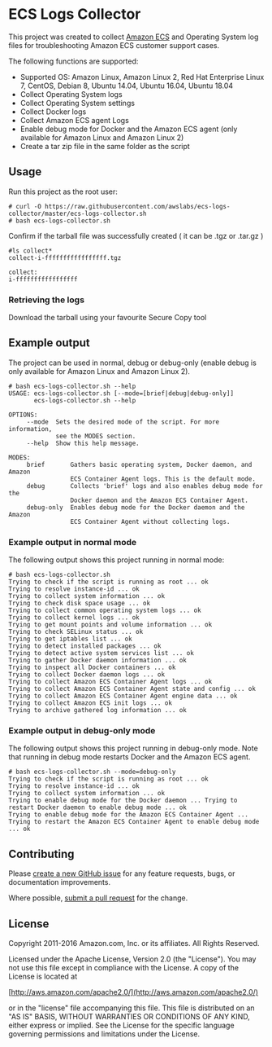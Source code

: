 # ECS Logs Collector

This project was created to collect [Amazon ECS](https://aws.amazon.com/ecs) and Operating System log files for troubleshooting Amazon ECS customer support cases.

The following functions are supported:

* Supported OS: Amazon Linux, Amazon Linux 2, Red Hat Enterprise Linux 7, CentOS, Debian 8, Ubuntu 14.04, Ubuntu 16.04, Ubuntu 18.04
* Collect Operating System logs
* Collect Operating System settings
* Collect Docker logs
* Collect Amazon ECS agent Logs
* Enable debug mode for Docker and the Amazon ECS agent (only available for Amazon Linux and Amazon Linux 2)
* Create a tar zip file in the same folder as the script

## Usage
Run this project as the root user:

```
# curl -O https://raw.githubusercontent.com/awslabs/ecs-logs-collector/master/ecs-logs-collector.sh
# bash ecs-logs-collector.sh
```

Confirm if the tarball file was successfully created ( it can be .tgz or .tar.gz )

```
#ls collect*
collect-i-fffffffffffffffff.tgz

collect:
i-fffffffffffffffff
```
### Retrieving the logs

Download the tarball using your favourite Secure Copy tool

## Example output
The project can be used in normal, debug or debug-only (enable debug is only available for Amazon Linux and Amazon Linux 2).

```
# bash ecs-logs-collector.sh --help
USAGE: ecs-logs-collector.sh [--mode=[brief|debug|debug-only]]
       ecs-logs-collector.sh --help

OPTIONS:
     --mode  Sets the desired mode of the script. For more information,
             see the MODES section.
     --help  Show this help message.

MODES:
     brief       Gathers basic operating system, Docker daemon, and Amazon
                 ECS Container Agent logs. This is the default mode.
     debug       Collects 'brief' logs and also enables debug mode for the
                 Docker daemon and the Amazon ECS Container Agent.
     debug-only  Enables debug mode for the Docker daemon and the Amazon
                 ECS Container Agent without collecting logs.
```

### Example output in normal mode
The following output shows this project running in normal mode:

```
# bash ecs-logs-collector.sh
Trying to check if the script is running as root ... ok
Trying to resolve instance-id ... ok
Trying to collect system information ... ok
Trying to check disk space usage ... ok
Trying to collect common operating system logs ... ok
Trying to collect kernel logs ... ok
Trying to get mount points and volume information ... ok
Trying to check SELinux status ... ok
Trying to get iptables list ... ok
Trying to detect installed packages ... ok
Trying to detect active system services list ... ok
Trying to gather Docker daemon information ... ok
Trying to inspect all Docker containers ... ok
Trying to collect Docker daemon logs ... ok
Trying to collect Amazon ECS Container Agent logs ... ok
Trying to collect Amazon ECS Container Agent state and config ... ok
Trying to collect Amazon ECS Container Agent engine data ... ok
Trying to collect Amazon ECS init logs ... ok
Trying to archive gathered log information ... ok
```

### Example output in debug-only mode
The following output shows this project running in debug-only mode. Note that running in debug mode restarts Docker and the Amazon ECS agent.

```
# bash ecs-logs-collector.sh --mode=debug-only
Trying to check if the script is running as root ... ok
Trying to resolve instance-id ... ok
Trying to collect system information ... ok
Trying to enable debug mode for the Docker daemon ... Trying to restart Docker daemon to enable debug mode ... ok
Trying to enable debug mode for the Amazon ECS Container Agent ... Trying to restart the Amazon ECS Container Agent to enable debug mode ... ok
```

## Contributing

Please [create a new GitHub issue](https://github.com/awslabs/ecs-logs-collector/issues/new) for any feature requests, bugs, or documentation improvements.

Where possible, [submit a pull request](https://help.github.com/articles/creating-a-pull-request-from-a-fork/) for the change.

## License

Copyright 2011-2016 Amazon.com, Inc. or its affiliates. All Rights Reserved.

Licensed under the Apache License, Version 2.0 (the "License"). You may not use this file except in compliance with the License. A copy of the License is located at

[http://aws.amazon.com/apache2.0/](http://aws.amazon.com/apache2.0/)

or in the "license" file accompanying this file. This file is distributed on an "AS IS" BASIS, WITHOUT WARRANTIES OR CONDITIONS OF ANY KIND, either express or implied. See the License for the specific language governing permissions and limitations under the License.
